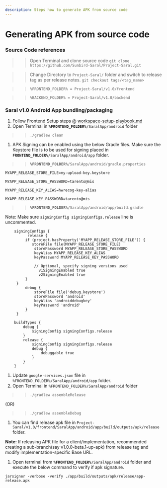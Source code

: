 ```yaml
---
description: Steps how to generate APK from source code
---
```


# Generating APK from source code

### Source Code references

> > Open Terminal and clone source code `git clone https://github.com/Sunbird-Saral/Project-Saral.git`

> > Change Directory to `Project-Saral/` folder and switch to release tag as per release notes. `git checkout tags/<tag_name>`

> > `%FRONTEND_FOLDER% = Project-Saral/v1.0/frontend`

> > `%BACKEND_FOLDER% = Project-Saral/v1.0/backend`

### Saral v1.0 Android App bundling/packaging

1. Follow Frontend Setup steps @ [workspace-setup-playbook.md](workspace-setup-playbook.md "mention")
2. Open Terminal in **`%FRONTEND_FOLDER%`**`/SaralApp/android` folder

> > `./gradlew clean`

1. APK Signing can be enabled using the below Gradle files. Make sure the Keystore file is to be used for signing placed in **`FRONTEND_FOLDER%`**`/SaralApp/android/app` folder.

> > **`%FRONTEND_FOLDER%`**`/SaralApp/android/gradle.properties`

```
MYAPP_RELEASE_STORE_FILE=my-upload-key.keystore

MYAPP_RELEASE_STORE_PASSWORD=tarento@mis

MYAPP_RELEASE_KEY_ALIAS=hwrecog-key-alias

MYAPP_RELEASE_KEY_PASSWORD=tarento@mis
```

> > **`%FRONTEND_FOLDER%`**`/SaralApp/android/app/build.gradle`

Note: Make sure `signingConfig signingConfigs.release` line is uncommented.

```
    signingConfigs {
          release {
         if (project.hasProperty('MYAPP_RELEASE_STORE_FILE')) {
            storeFile file(MYAPP_RELEASE_STORE_FILE)
             storePassword MYAPP_RELEASE_STORE_PASSWORD
             keyAlias MYAPP_RELEASE_KEY_ALIAS
             keyPassword MYAPP_RELEASE_KEY_PASSWORD

             // Optional, specify signing versions used
               v1SigningEnabled true
               v2SigningEnabled true
         }
     }
         debug {
             storeFile file('debug.keystore')
             storePassword 'android'
             keyAlias 'androiddebugkey'
             keyPassword 'android'
         }
     }

    buildTypes {
        debug {
            signingConfig signingConfigs.release
        }
        release {
            signingConfig signingConfigs.release
            debug {
                debuggable true
            }
        }
    }
```

1. Update `google-services.json` file in `%FRONTEND_FOLDER%/SaralApp/android/app` folder.
2. Open Terminal in `%FRONTEND_FOLDER%/SaralApp/android` folder

> > `./gradlew assembleRelease`

(OR)

> > `./gradlew assembleDebug`

1. You can find release apk file in `Project-Saral/v1.0/frontend/SaralApp/android/app/build/outputs/apk/release` folder.

**Note:** If releasing APK file for a client/implementation, recommended creating a sub-branch(say v1.0.0-beta.1-up-apk) from release tag and modify implementation-specific Base URL.

1. Open terminal from **`%FRONTEND_FOLDER%`**`/SaralApp/android` folder and execute the below command to verify if apk signature.

`jarsigner -verbose -verify ./app/build/outputs/apk/release/app-release.apk`
